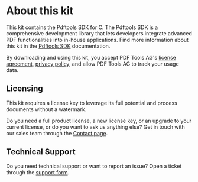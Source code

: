 About this kit
==============

This kit contains the Pdftools SDK for C. The Pdftools SDK is a comprehensive development library that lets developers integrate advanced PDF functionalities into in-house applications. Find more information about this kit in the [Pdftools SDK](https://www.pdf-tools.com/docs/pdf-tools-sdk/) documentation.

By downloading and using this kit, you accept PDF Tools AG's [license agreement](https://www.pdf-tools.com/license-agreement/),
[privacy policy](https://www.pdf-tools.com/privacy-policy/), and allow PDF Tools AG to track your usage data.

## Licensing

This kit requires a license key to leverage its full potential and process documents without a watermark.

Do you need a full product license, a new license key, or an upgrade to your current license, or do you want to ask us anything else? Get in touch with our sales team through the [Contact page](https://www.pdf-tools.com/contact/).

## Technical Support

Do you need technical support or want to report an issue?
Open a ticket through the [support form](https://www.pdf-tools.com/docs/support/).